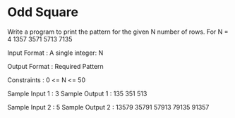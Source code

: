 # Odd Square

Write a program to print the pattern for the given N number of rows.
For N = 4
1357
3571
5713
7135

Input Format :
A single integer: N

Output Format :
Required Pattern

Constraints :
0 <= N <= 50

Sample Input 1 :
3
Sample Output 1 :
135
351
513

Sample Input 2 :
5
Sample Output 2 :
13579
35791
57913
79135
91357